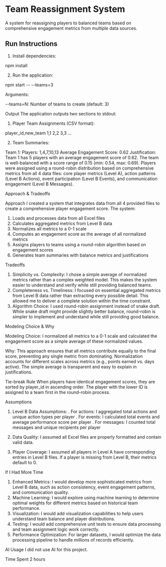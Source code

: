 # Team Reassignment System

A system for reassigning players to balanced teams based on comprehensive engagement metrics from multiple data sources.

## Run Instructions

1. Install dependencies:

npm install

2. Run the application:

npm start -- --teams=3

Arguments:

   --teams=N: Number of teams to create (default: 3)

Output
The application outputs two sections to stdout:

1. Player Team Assignments (CSV format):

player_id,new_team
1,1
2,2
3,3
...

2. Team Summaries:

Team 1:
  Players: 1,4,7,10,13
  Average Engagement Score: 0.62
  Justification: Team 1 has 5 players with an average engagement score of 0.62. The team is well-balanced with a score range of 0.15 (min: 0.54, max: 0.69). Players were assigned using a round-robin distribution based on comprehensive metrics from all 4 data files: core player metrics (Level A), action patterns (Level B Actions), event participation (Level B Events), and communication engagement (Level B Messages).

Approach & Tradeoffs

Approach
I created a system that integrates data from all 4 provided files to create a comprehensive player engagement score. The system:

1. Loads and processes data from all Excel files
2. Calculates aggregated metrics from Level B data
3. Normalizes all metrics to a 0-1 scale
4. Computes an engagement score as the average of all normalized metrics
5. Assigns players to teams using a round-robin algorithm based on engagement scores
6. Generates team summaries with balance metrics and justifications
   
Tradeoffs

1. Simplicity vs. Complexity: I chose a simple average of normalized metrics rather than a complex weighted model. This makes the system easier to understand and verify while still providing balanced teams.
2. Completeness vs. Timeliness: I focused on essential aggregated metrics from Level B data rather than extracting every possible detail. This allowed me to deliver a complete solution within the time constraint.
3. Algorithm Choice: I used round-robin assignment instead of snake draft. While snake draft might provide slightly better balance, round-robin is simpler to implement and understand while still providing good balance.

Modeling Choice & Why

Modeling Choice: I normalized all metrics to a 0-1 scale and calculated the engagement score as a simple average of these normalized values.

Why: This approach ensures that all metrics contribute equally to the final score, preventing any single metric from dominating. Normalization accounts for different scales across metrics (e.g., points earned vs. days active). The simple average is transparent and easy to explain in justifications.

Tie-break Rule
When players have identical engagement scores, they are sorted by player_id in ascending order. The player with the lower ID is assigned to a team first in the round-robin process.

Assumptions

1. Level B Data Assumptions:
   . For actions: I aggregated total actions and unique action types per player
   . For events: I calculated total events and average performance score per player
   . For messages: I counted total messages and unique recipients per player
   
2. Data Quality: I assumed all Excel files are properly formatted and contain valid data.
3. Player Coverage: I assumed all players in Level A have corresponding entries in Level B files. If a player is missing from Level B, their metrics default to 0.

If I Had More Time

1. Enhanced Metrics: I would develop more sophisticated metrics from Level B data, such as action consistency, event engagement patterns, and communication quality.
2. Machine Learning: I would explore using machine learning to determine optimal weights for different metrics based on historical team performance.
3. Visualization: I would add visualization capabilities to help users understand team balance and player distributions.
4. Testing: I would add comprehensive unit tests to ensure data processing and team assignment logic work correctly.
5. Performance Optimization: For larger datasets, I would optimize the data processing pipeline to handle millions of records efficiently.

AI Usage
I did not use AI for this project.

Time Spent
2 hours


